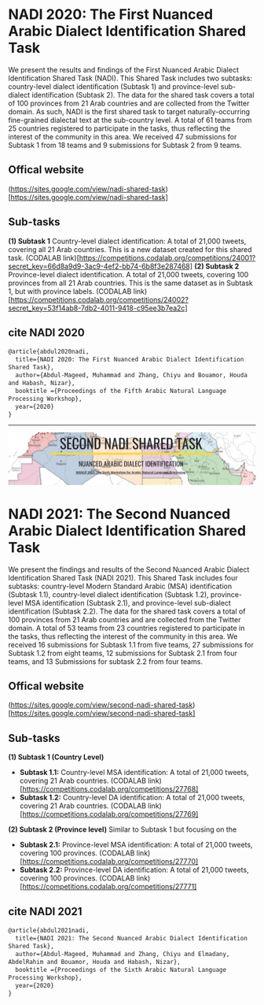 # NADI 2020: The First Nuanced Arabic Dialect Identification Shared Task
We present the results and findings of the First Nuanced Arabic Dialect Identification Shared Task (NADI). 
This Shared Task includes two subtasks: country-level dialect identification (Subtask 1) and province-level sub-dialect identification (Subtask 2). 
The data for the shared task covers a total of 100 provinces from 21 Arab countries and are collected from the Twitter domain.  As such, NADI is the first shared task to target naturally-occurring fine-grained dialectal text at the sub-country level. 
A total of 61 teams from 25 countries registered to participate in the tasks, thus reflecting the interest of the community in this area. We received 47 submissions for Subtask 1 from 18 teams and 9 submissions for Subtask 2 from 9 teams. 

## Offical website
(https://sites.google.com/view/nadi-shared-task)[https://sites.google.com/view/nadi-shared-task]

## Sub-tasks
**(1) Subtask 1** Country-level dialect identification: A total of 21,000 tweets, covering all 21 Arab countries. This is a new dataset created for this shared task.
(CODALAB link)[https://competitions.codalab.org/competitions/24001?secret_key=66d8a9d9-3ac9-4ef2-bb74-6b8f3e287468]
**(2) Subtask 2** Province-level dialect identification. A total of 21,000 tweets, covering 100 provinces from all 21 Arab countries. This is the same dataset as in Subtask 1, but with province labels.
(CODALAB link)[https://competitions.codalab.org/competitions/24002?secret_key=53f14ab8-7db2-4011-9418-c95ee3b7ea2c]

## cite NADI 2020 
```
@article{abdul2020nadi,
  title={NADI 2020: The First Nuanced Arabic Dialect Identification Shared Task},
  author={Abdul-Mageed, Muhammad and Zhang, Chiyu and Bouamor, Houda and Habash, Nizar},
  booktitle ={Proceedings of the Fifth Arabic Natural Language Processing Workshop},
  year={2020}
}

```
<hr> 
 
![NADI2021](NADI2021.png)

# NADI 2021: The Second Nuanced Arabic Dialect Identification Shared Task
We present the findings and results of the Second Nuanced Arabic Dialect Identification Shared Task (NADI 2021). 
This Shared Task includes four subtasks: country-level Modern Standard Arabic (MSA) identification (Subtask 1.1), country-level dialect identification (Subtask 1.2), province-level MSA identification (Subtask 2.1), and province-level sub-dialect identification (Subtask 2.2). The data for the shared task covers a total of 100 provinces from 21 Arab countries and are collected from the Twitter domain.  A total of 53 teams from 23 countries registered to participate in the tasks, thus reflecting the interest of the community in this area. We received 16 submissions for Subtask 1.1 from five teams, 27 submissions for Subtask 1.2 from eight teams, 12 submissions for Subtask 2.1 from four teams, and 13 Submissions for subtask 2.2 from four teams.

## Offical website
(https://sites.google.com/view/second-nadi-shared-task)[https://sites.google.com/view/second-nadi-shared-task]

## Sub-tasks
**(1) Subtask 1 (Country Level)**
- **Subtask 1.1:** Country-level MSA identification: A total of 21,000 tweets, covering 21 Arab countries. (CODALAB link)[https://competitions.codalab.org/competitions/27768]
- **Subtask 1.2:** Country-level DA identification: A total of 21,000 tweets, covering 21 Arab countries. (CODALAB link)[https://competitions.codalab.org/competitions/27769]

**(2) Subtask 2 (Province level)**
Similar to Subtask 1 but focusing on the 
- **Subtask 2.1:** Province-level MSA identification: A total of 21,000 tweets, covering 100 provinces. (CODALAB link)[https://competitions.codalab.org/competitions/27770]
- **Subtask 2.2:** Province-level DA identification: A total of 21,000 tweets, covering 100 provinces. (CODALAB link)[https://competitions.codalab.org/competitions/27771]


## cite NADI 2021
```
@article{abdul2021nadi,
  title={NADI 2021: The Second Nuanced Arabic Dialect Identification Shared Task},
  author={Abdul-Mageed, Muhammad and Zhang, Chiyu and Elmadany, AbdelRahim and Bouamor, Houda and Habash, Nizar},
  booktitle ={Proceedings of the Sixth Arabic Natural Language Processing Workshop},
  year={2020}
}

```